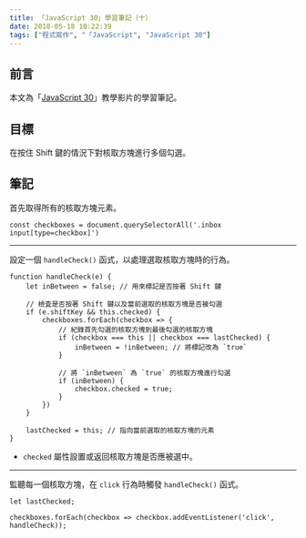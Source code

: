 ```yaml
---
title: 「JavaScript 30」學習筆記（十）
date: 2018-05-18 10:22:39
tags: ["程式寫作", "「JavaScript", "JavaScript 30"]
---
```


## 前言
本文為「[JavaScript 30](https://javascript30.com/)」教學影片的學習筆記。

## 目標
在按住 Shift 鍵的情況下對核取方塊進行多個勾選。

## 筆記
首先取得所有的核取方塊元素。
```JS
const checkboxes = document.querySelectorAll('.inbox input[type=checkbox]')
```
---
設定一個 `handleCheck()` 函式，以處理選取核取方塊時的行為。
```JS
function handleCheck(e) {
    let inBetween = false; // 用來標記是否按著 Shift 鍵

    // 檢査是否按著 Shift 鍵以及當前選取的核取方塊是否被勾選
    if (e.shiftKey && this.checked) {
        checkboxes.forEach(checkbox => {
            // 紀錄首先勾選的核取方塊到最後勾選的核取方塊
            if (checkbox === this || checkbox === lastChecked) {
                inBetween = !inBetween; // 將標記改為 `true`
            }

            // 將 `inBetween` 為 `true` 的核取方塊進行勾選
            if (inBetween) {
                checkbox.checked = true;
            }
        })
    }

    lastChecked = this; // 指向當前選取的核取方塊的元素
}
```
- `checked` 屬性設置或返回核取方塊是否應被選中。
---
監聽每一個核取方塊，在 `click` 行為時觸發 `handleCheck()` 函式。
```JS
let lastChecked;

checkboxes.forEach(checkbox => checkbox.addEventListener('click', handleCheck));
```